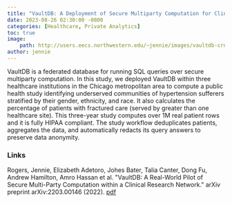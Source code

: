 ```yaml
---
title: "VaultDB: A Deployment of Secure Multiparty Computation for Clinical Research"
date: 2023-08-26 02:30:00 -0800
categories: [Healthcare, Private Analytics]
toc: true
image:
    path: http://users.eecs.northwestern.edu/~jennie/images/vaultdb-crn-arch-detail.png
author: jennie
---
```


VaultDB is a federated database for running SQL queries over secure multiparty computation.  In this study, we deployed VaultDB within three healthcare institutions in the Chicago metropolitan area to compute a public health study identifying underserved communities of hypertension sufferers stratified by their gender, ethnicity, and race.  It also calculates the percentage of patients with fractured care (served by greater than one healthcare site).  This three-year study computes over 1M real patient rows and it is fully HIPAA compliant.  The study workflow deduplicates patients, aggregates the data, and automatically redacts its query answers to preserve data anonymity.

### Links

Rogers, Jennie, Elizabeth Adetoro, Johes Bater, Talia Canter, Dong Fu, Andrew Hamilton, Amro Hassan et al. "VaultDB: A Real-World Pilot of Secure Multi-Party Computation within a Clinical Research Network." arXiv preprint arXiv:2203.00146 (2022). [pdf](https://arxiv.org/pdf/2203.00146.pdf)
